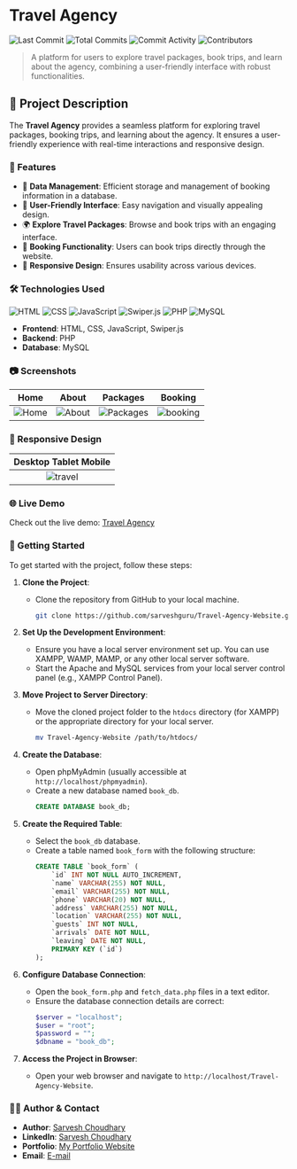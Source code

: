 # Travel Agency

![Last Commit](https://img.shields.io/github/last-commit/sarveshguru/travellagency) 
![Total Commits](https://img.shields.io/github/commit-activity/y/sarveshguru/travellagency)
![Commit Activity](https://img.shields.io/github/commit-activity/m/sarveshguru/travellagency)
![Contributors](https://img.shields.io/github/contributors/sarveshguru/travellagency)

> A platform for users to explore travel packages, book trips, and learn about the agency, combining a user-friendly interface with robust functionalities.

## 📜 Project Description

The **Travel Agency** provides a seamless platform for exploring travel packages, booking trips, and learning about the agency. It ensures a user-friendly experience with real-time interactions and responsive design.

### 🚀 Features

- 💾 **Data Management**: Efficient storage and management of booking information in a database.
- 🧭 **User-Friendly Interface**: Easy navigation and visually appealing design.
- 🌍 **Explore Travel Packages**: Browse and book trips with an engaging interface.
- 📅 **Booking Functionality**: Users can book trips directly through the website.
- 📱 **Responsive Design**: Ensures usability across various devices.

### 🛠️ Technologies Used

![HTML](https://img.shields.io/badge/Frontend-HTML-orange)
![CSS](https://img.shields.io/badge/Frontend-CSS-blue)
![JavaScript](https://img.shields.io/badge/Language-JavaScript-yellow)
![Swiper.js](https://img.shields.io/badge/Slider-Swiper.js-green)
![PHP](https://img.shields.io/badge/Backend-PHP-purple)
![MySQL](https://img.shields.io/badge/Database-MySQL-lightblue)

- **Frontend**: HTML, CSS, JavaScript, Swiper.js
- **Backend**: PHP
- **Database**: MySQL

### 📷 Screenshots

| Home | About | Packages | Booking |
|:---------:|:------------:|:---------------:|:---------------:|
| ![Home](https://github.com/sarveshguru/travellagency/assets/72163818/cab56608-b730-43f7-b960-6de5f9b5f748) | ![About](https://github.com/sarveshguru/travellagency/assets/72163818/e069bc60-4036-458e-9dc8-6e009a1a9240) | ![Packages](https://github.com/sarveshguru/travellagency/assets/72163818/fb55bfee-3dc6-44a2-937b-f4f6d04ac5dd) | ![booking](https://github.com/sarveshguru/travellagency/assets/72163818/440f4ab6-c791-48c0-940f-90baddf3b9b5) |

### 📱 Responsive Design

| Desktop Tablet Mobile |
|:------------------:|
| ![travel](https://github.com/sarveshguru/travellagency/assets/72163818/ade2cafe-0451-47d5-9e61-171709d0b2de) |


### 🌐 Live Demo

Check out the live demo: [Travel Agency](https://travel-agency158.infinityfreeapp.com)

### 🚀 Getting Started

To get started with the project, follow these steps:

1. **Clone the Project**:
   - Clone the repository from GitHub to your local machine.
     ```bash
     git clone https://github.com/sarveshguru/Travel-Agency-Website.git
     ```

2. **Set Up the Development Environment**:
   - Ensure you have a local server environment set up. You can use XAMPP, WAMP, MAMP, or any other local server software.
   - Start the Apache and MySQL services from your local server control panel (e.g., XAMPP Control Panel).

3. **Move Project to Server Directory**:
   - Move the cloned project folder to the `htdocs` directory (for XAMPP) or the appropriate directory for your local server.
     ```bash
     mv Travel-Agency-Website /path/to/htdocs/
     ```

4. **Create the Database**:
   - Open phpMyAdmin (usually accessible at `http://localhost/phpmyadmin`).
   - Create a new database named `book_db`.
     ```sql
     CREATE DATABASE book_db;
     ```

5. **Create the Required Table**:
   - Select the `book_db` database.
   - Create a table named `book_form` with the following structure:
     ```sql
     CREATE TABLE `book_form` (
         `id` INT NOT NULL AUTO_INCREMENT,
         `name` VARCHAR(255) NOT NULL,
         `email` VARCHAR(255) NOT NULL,
         `phone` VARCHAR(20) NOT NULL,
         `address` VARCHAR(255) NOT NULL,
         `location` VARCHAR(255) NOT NULL,
         `guests` INT NOT NULL,
         `arrivals` DATE NOT NULL,
         `leaving` DATE NOT NULL,
         PRIMARY KEY (`id`)
     );
     ```

6. **Configure Database Connection**:
   - Open the `book_form.php` and `fetch_data.php` files in a text editor.
   - Ensure the database connection details are correct:
     ```php
     $server = "localhost";
     $user = "root";
     $password = "";
     $dbname = "book_db";
     ```

7. **Access the Project in Browser**:
   - Open your web browser and navigate to `http://localhost/Travel-Agency-Website`.

### 🧑‍💻 Author & Contact

- **Author**: [Sarvesh Choudhary](https://github.com/sarveshguru)
- **LinkedIn**: [Sarvesh Choudhary](https://www.linkedin.com/in/your-profile)
- **Portfolio**: [My Portfolio Website](https://sarvesh-choudhary-portfolio.netlify.app)
- **Email**: [E-mail](mailto:csarvesh288@gmail.com)
